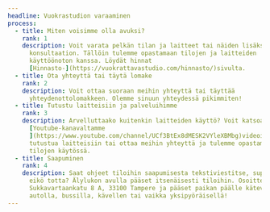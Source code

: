 ```yaml
---
headline: Vuokrastudion varaaminen
process:
  - title: Miten voisimme olla avuksi?
    rank: 1
    description: Voit varata pelkän tilan ja laitteet tai näiden lisäksi
      konsultaation. Tällöin tulemme opastamaan tilojen ja laitteiden
      käyttöönoton kanssa. Löydät hinnat
      [Hinnasto-](https://vuokrattavastudio.com/hinnasto/)sivulta.
  - title: Ota yhteyttä tai täytä lomake
    rank: 2
    description: Voit ottaa suoraan meihin yhteyttä tai täyttää
      yhteydenottolomakkeen. Olemme sinuun yhteydessä pikimmiten!
  - title: Tutustu laitteisiin ja palveluihimme
    rank: 3
    description: Arvelluttaako kuitenkin laitteiden käyttö? Voit katsoa
      [Youtube-kanavaltamme
      ](https://www.youtube.com/channel/UCf3BtEx8dMESK2VYleXBMbg)videoita ja
      tutustua laitteisiin tai ottaa meihin yhteyttä ja tulemme opastamaan
      tilojen käytössä.
  - title: Saapuminen
    rank: 4
    description: Saat ohjeet tiloihin saapumisesta tekstiviestitse, super kätevää,
      eikö totta? Älylukon avulla pääset itsenäisesti tiloihin. Osoitteemme on
      Sukkavartaankatu 8 A, 33100 Tampere ja pääset paikan päälle kätevästi
      autolla, bussilla, kävellen tai vaikka yksipyöräisellä!
---
```

